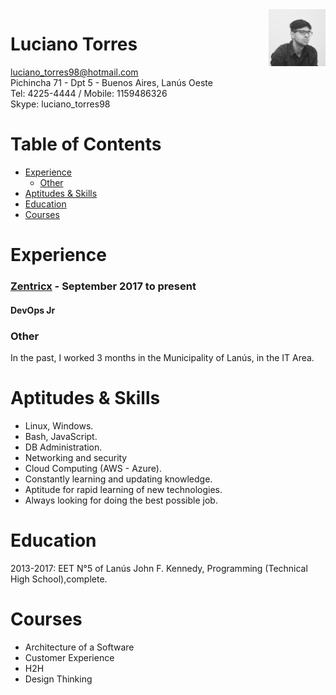 <link rel="shortcut icon" type="image/x-icon" href="favicon.ico">

<img alt="profile" width="18%" src="profile.jpeg" align="right"/>

# Luciano Torres 

luciano_torres98@hotmail.com\
Pichincha 71 - Dpt 5 - Buenos Aires, Lanús Oeste\
Tel: 4225-4444 / Mobile: 1159486326\
Skype: luciano_torres98

# Table of Contents
- [Experience](#experience)
   - [Other](#other)
- [Aptitudes & Skills](#aptitudes-&-skills)
- [Education](#education)
- [Courses](#courses)

# Experience

### [Zentricx] - September 2017 to present

#### DevOps Jr


### Other
In the past, I worked 3 months in the Municipality of Lanús, in the IT Area.

# Aptitudes & Skills

* Linux, Windows.
* Bash, JavaScript.
* DB Administration.
* Networking and security
* Cloud Computing (AWS - Azure).
* Constantly learning and updating knowledge.
* Aptitude for rapid learning of new technologies.
* Always looking for doing the best possible job.


# Education

2013-2017: EET N°5 of Lanús John F. Kennedy, Programming (Technical High School),complete.


# Courses

* Architecture of a Software
* Customer Experience
* H2H
* Design Thinking

[Linkedin]: https://ar.linkedin.com/in/ltorres/
[Zentricx]: http://www.zentricx.com
